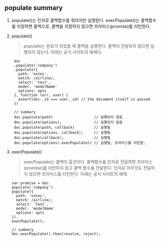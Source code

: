 ## populate summary

1. populate()는 인자로 콜백함수를 줘야지만 실행된다. execPopulate()는 콜백함수를 지정하면 콜백으로, 콜백을 지정하지 않으면 프라미스(promise)를 리턴한다.
2. populate()
   >populate는 완료가 되었을 때 콜백을 실행한다. 콜백이 전달되지 않으면 실행되지 않는다. 아래는 공식 사이트의 예제다.
   ```
    doc
    .populate('company')
    .populate({
      path: 'notes',
      match: /airline/,
      select: 'text',
      model: 'modelName'
      options: opts
    }, function (err, user) {
      assert(doc._id === user._id) // the document itself is passed
    })

    // summary
    doc.populate(path)                   // 실행되지 않음
    doc.populate(options);               // 실행되지 않음
    doc.populate(path, callback)         // 실행됨
    doc.populate(options, callback);     // 실행됨
    doc.populate(callback);              // 실행됨
    doc.populate(options).execPopulate() // 실행됨, 프라미스를 리턴함.
   ```
3. execPopulate()
   
    >execPopulate는 콜백이 옵션이다. 콜백함수를 인자로 전달하면 프라미스(promise)를 리턴하지 않고 콜백 함수를 전달한다. 인자로 아무것도 전달하지 않으면 프라미스를 리턴한다. 아래는 공식 사이트의 예제.
    ```
    var promise = doc.
    populate('company').
    populate({
      path: 'notes',
      match: /airline/,
      select: 'text',
      model: 'modelName'
      options: opts
    }).
    execPopulate();

    // summary
    doc.execPopulate().then(resolve, reject);
    ```